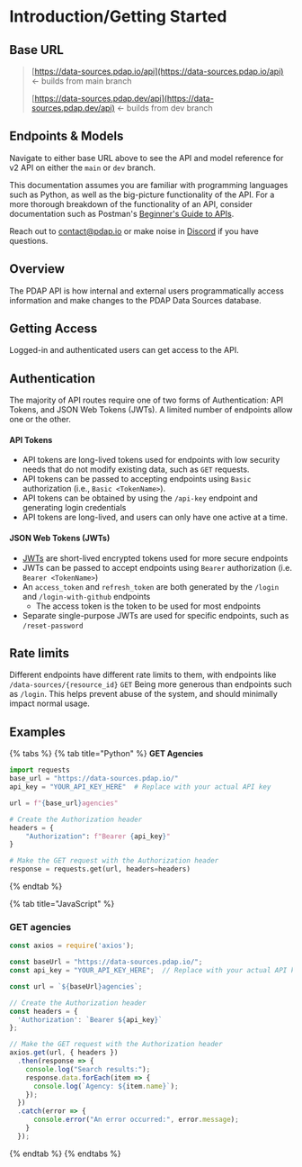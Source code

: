 # Introduction/Getting Started

## Base URL

> [https://data-sources.pdap.io/api](https://data-sources.pdap.io/api) ← builds from main branch
>
> [https://data-sources.pdap.dev/api](https://data-sources.pdap.dev/api) ← builds from dev branch

## Endpoints & Models

Navigate to either base URL above to see the API and model reference for v2 API on either the `main`  or `dev` branch.

This documentation assumes you are familiar with programming languages such as Python, as well as the big-picture functionality of the API. For a more thorough breakdown of the functionality of an API, consider documentation such as Postman's [Beginner's Guide to APIs](https://www.postman.com/what-is-an-api/#how-do-apis-work).

Reach out to [contact@pdap.io](mailto:contact@pdap.io) or make noise in [Discord](https://discord.gg/wMqex8nKZJ) if you have questions.

## Overview

The PDAP API is how internal and external users programmatically access information and make changes to the PDAP Data Sources database.

## Getting Access

Logged-in and authenticated users can get access to the API.&#x20;

## Authentication

The majority of API routes require one of two forms of Authentication: API Tokens, and JSON Web Tokens (JWTs). A limited number of endpoints allow one or the other.

#### API Tokens

* API tokens are long-lived tokens used for endpoints with low security needs that do not modify existing data, such as `GET` requests.&#x20;
* API tokens can be passed to accepting endpoints using `Basic` authorization (i.e., `Basic <TokenName>`).
* API tokens can be obtained by using the `/api-key` endpoint and generating login credentials
* API tokens are long-lived, and users can only have one active at a time.&#x20;

#### JSON Web Tokens (JWTs)

* [JWTs](https://en.wikipedia.org/wiki/JSON_Web_Token) are short-lived encrypted tokens used for more secure endpoints
* JWTs can be passed to accept endpoints using `Bearer` authorization (i.e. `Bearer <TokenName>`)
* An `access_token` and `refresh_token` are both generated by the `/login` and `/login-with-github` endpoints
  * The access token is the token to be used for most endpoints&#x20;
* Separate single-purpose JWTs are used for specific endpoints, such as `/reset-password` &#x20;

## Rate limits

Different endpoints have different rate limits to them, with endpoints like `/data-sources/{resource_id}` `GET` Being more generous than endpoints such as `/login`. This helps prevent abuse of the system, and should minimally impact normal usage.

## Examples

{% tabs %}
{% tab title="Python" %}
**GET Agencies**

```python
import requests
base_url = "https://data-sources.pdap.io/"
api_key = "YOUR_API_KEY_HERE"  # Replace with your actual API key

url = f"{base_url}agencies"

# Create the Authorization header
headers = {
    "Authorization": f"Bearer {api_key}"
}

# Make the GET request with the Authorization header
response = requests.get(url, headers=headers)
```
{% endtab %}

{% tab title="JavaScript" %}
### GET agencies

```javascript
const axios = require('axios');

const baseUrl = "https://data-sources.pdap.io/";
const api_key = "YOUR_API_KEY_HERE";  // Replace with your actual API key

const url = `${baseUrl}agencies`;

// Create the Authorization header
const headers = {
  'Authorization': `Bearer ${api_key}`
};

// Make the GET request with the Authorization header
axios.get(url, { headers })
  .then(response => {
    console.log("Search results:");
    response.data.forEach(item => {
      console.log(`Agency: ${item.name}`);
    });
  })
  .catch(error => {
      console.error("An error occurred:", error.message);
    }
  });
```
{% endtab %}
{% endtabs %}

